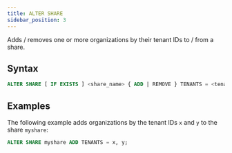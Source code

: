 ```yaml
---
title: ALTER SHARE
sidebar_position: 3
---
```


Adds / removes one or more organizations by their tenant IDs to / from a share. 

## Syntax

```sql
ALTER SHARE [ IF EXISTS ] <share_name> { ADD | REMOVE } TENANTS = <tenant_id> [ , <tenant_id>, ... ]
```

## Examples

The following example adds organizations by the tenant IDs `x` and `y` to the share `myshare`:

```sql
ALTER SHARE myshare ADD TENANTS = x, y;
```